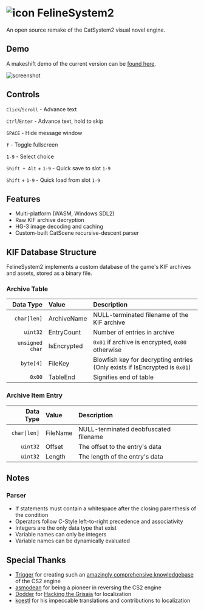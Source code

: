 # ![icon](https://i.imgur.com/fgr54yA.png) FelineSystem2

An open source remake of the CatSystem2 visual novel engine.

## Demo

A makeshift demo of the current version can be [found here](http://159.223.50.204/index.html).

![screenshot](https://i.imgur.com/den1WpN.png) 

## Controls

`Click`/`Scroll` - Advance text 

`Ctrl`/`Enter` - Advance text, hold to skip 

`SPACE` - Hide message window

`f` - Toggle fullscreen

`1-9` - Select choice

`Shift + Alt` + `1-9` - Quick save to slot `1-9`

`Shift` + `1-9` - Quick load from slot `1-9`

## Features

- Multi-platform (WASM, Windows SDL2)
- Raw KIF archive decryption
- HG-3 image decoding and caching
- Custom-built CatScene recursive-descent parser

## KIF Database Structure

FelineSystem2 implements a custom database of the game's KIF archives and assets, stored as a binary file.

### Archive Table

|       Data Type | Value       | Description                                                                |
| --------------: | :---------- | :------------------------------------------------------------------------- |
|     `char[len]` | ArchiveName | NULL-terminated filename of the KIF archive                                |
|        `uint32` | EntryCount  | Number of entries in archive                                               |
| `unsigned char` | IsEncrypted | `0x01` if archive is encrypted, `0x00` otherwise                           |
|       `byte[4]` | FileKey     | Blowfish key for decrypting entries (Only exists if IsEncrypted is `0x01`) |
|          `0x00` | TableEnd    | Signifies end of table                                                     |

### Archive Item Entry

|   Data Type | Value    | Description                           |
| ----------: | :------- | :------------------------------------ |
| `char[len]` | FileName | NULL-terminated deobfuscated filename |
|    `uint32` | Offset   | The offset to the entry's data        |
|    `uint32` | Length   | The length of the entry's data        |

## Notes

### Parser

- If statements must contain a whitespace after the closing parenthesis of the condition
- Operators follow C-Style left-to-right precedence and associativity
- Integers are the only data type that exist
- Variable names can only be integers
- Variable names can be dynamically evaluated

## Special Thanks

- [Trigger](https://github.com/trigger-segfault) for creating such an [amazingly comprehensive knowledgebase](https://github.com/trigger-segfault/TriggersTools.CatSystem2/wiki) of the CS2 engine
- [asmodean](http://asmodean.reverse.net/pages/exkifint.html) for being a pioneer in reversing the CS2 engine
- [Dodder](http://www.doddlercon.com/main/) for [Hacking the Grisaia](http://www.doddlercon.com/main/?p=171) for localization
- [koestl](https://twitter.com/koestl) for his impeccable translations and contributions to localization
